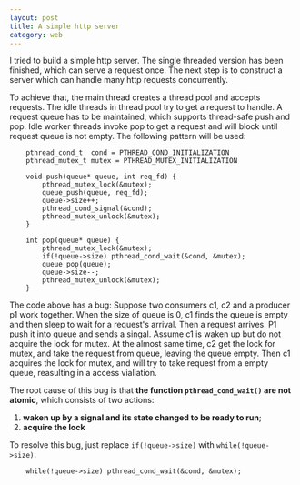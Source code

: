 ```yaml
---
layout: post
title: A simple http server
category: web
---
```


I tried to build a simple http server. The single threaded version has been finished, which can serve a request once. The next step is to construct a server which can handle many http requests concurrently.

To achieve that, the main thread creates a thread pool and accepts requests. The idle threads in thread pool try to get a request to handle. A request queue has to be maintained, which supports thread-safe push and pop. Idle worker threads invoke pop to get a request and will block until request queue is not empty. The following pattern will be used:

```
	pthread_cond_t  cond = PTHREAD_COND_INITIALIZATION
	pthread_mutex_t mutex = PTHREAD_MUTEX_INITIALIZATION

	void push(queue* queue, int req_fd) {
		pthread_mutex_lock(&mutex);
		queue_push(queue, req_fd);
		queue->size++;
  		pthread_cond_signal(&cond);
   		pthread_mutex_unlock(&mutex);
	}

	int pop(queue* queue) { 
		pthread_mutex_lock(&mutex); 
		if(!queue->size) pthread_cond_wait(&cond, &mutex); 
		queue_pop(queue); 
		queue->size--; 
		pthread_mutex_unlock(&mutex);
	}

```

The code above has a bug:
Suppose two consumers c1, c2 and a producer p1 work together. When the size of queue is 0, c1 finds the queue is empty and then sleep to wait for a request's arrival. Then a request arrives. P1 push it into queue and sends a singal. Assume c1 is waken up but do not acquire the lock for mutex. At the almost same time, c2 get the lock for mutex, and take the request from queue, leaving the queue empty. Then c1 acquires the lock for mutex, and will try to take request from a empty queue, reasulting in a access vialiation.

The root cause of this bug is that **the function `pthread_cond_wait()` are not atomic**, which consists of two actions: 

1. **waken up by a signal and its state changed to be ready to run**;
2. **acquire the lock**

To resolve this bug, just replace `if(!queue->size)` with `while(!queue->size)`.

```
    while(!queue->size) pthread_cond_wait(&cond, &mutex);
```

